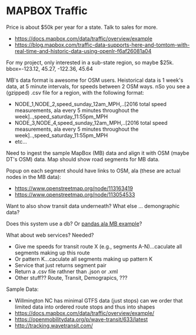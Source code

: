 MAPBOX Traffic
===============

Price is about $50k per year for a state.  Talk to sales for more.
 - https://docs.mapbox.com/data/traffic/overview/example
 - https://blog.mapbox.com/traffic-data-supports-here-and-tomtom-with-real-time-and-historic-data-using-openlr-f6af26081a04

For my project, only interested in a sub-state region, so maybe $25k.
bbox=-123.12, 45.27, -122.36, 45.64

MB's data format is awesome for OSM users. Heistorical data is 1 week's data, at 5 minute intervals, for speeds between 2 OSM ways. 
nSo you see a (gzipped) .csv file for a region, with the following format:
 - NODE_1,NODE_2,speed_sunday_12am_MPH,..[2016 total speed measurements, ala every 5 minutes throughout the week]..,speed_saturday_11:55pm_MPH
 - NODE_3,NODE_4,speed_sunday_12am_MPH,..[2016 total speed measurements, ala every 5 minutes throughout the week]..,speed_saturday_11:55pm_MPH
 - etc...
 
Need to ingest the sample MapBox (MB) data and align it with OSM (maybe DT's OSM) data.
Map should show road segments for MB data.

Popup on each segment should have links to OSM, ala (these are actual nodes in the MB data):
  - https://www.openstreetmap.org/node/113163419
  - https://www.openstreetmap.org/node/113054533
  
Want to also show transit data underneath?
What else ... demongraphic data?

Does this system use a db? Or [pandas ala MB example](https://docs.mapbox.com/data/traffic/overview/example#calculate-aggregated-traffic-metrics)?

What about web services?  Needed? 
 - Give me speeds for transit route X (e.g., segments A-N)...caculate all segments making up this route
 - Or pattern K...caculate all segments making up pattern K
 - Service that just returns segment pair
 - Return a .csv file rathner than .json or .xml
 - Other stuff??  Route, Transit, Demograpics, ???
 

Sample Data:
 - Willmington NC has minimal GTFS data (just stops)
   can we order that limited data into ordered route stops 
   and thus into shapes
 - https://docs.mapbox.com/data/traffic/overview/example/
 - https://openmobilitydata.org/p/wave-transit/633/latest
 - http://tracking.wavetransit.com/
